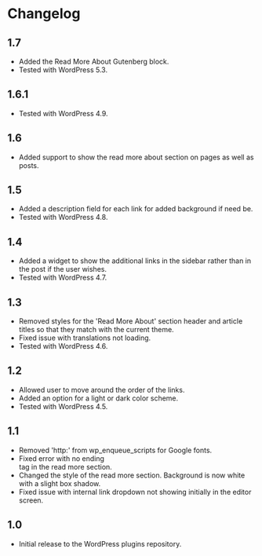 # Changelog

## 1.7
- Added the Read More About Gutenberg block.
- Tested with WordPress 5.3.

## 1.6.1
- Tested with WordPress 4.9.

## 1.6
- Added support to show the read more about section on pages as well as posts.

## 1.5
- Added a description field for each link for added background if need be.
- Tested with WordPress 4.8.

## 1.4
- Added a widget to show the additional links in the sidebar rather than in the post if the user wishes.
- Tested with WordPress 4.7.

## 1.3
- Removed styles for the 'Read More About' section header and article titles so that they match with the current theme.
- Fixed issue with translations not loading.
- Tested with WordPress 4.6.

## 1.2
- Allowed user to move around the order of the links.
- Added an option for a light or dark color scheme.
- Tested with WordPress 4.5.

## 1.1
- Removed 'http:' from wp_enqueue_scripts for Google fonts.
- Fixed error with no ending <div> tag in the read more section.
- Changed the style of the read more section. Background is now white with a slight box shadow.
- Fixed issue with internal link dropdown not showing initially in the editor screen.

## 1.0
- Initial release to the WordPress plugins repository.
